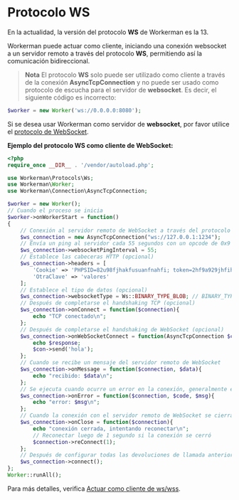 # Protocolo  WS

En la actualidad, la versión del protocolo **WS** de Workerman es la 13.

Workerman puede actuar como cliente, iniciando una conexión websocket a un servidor remoto a través del protocolo **WS**, permitiendo así la comunicación bidireccional.

> **Nota**
> El protocolo **WS** solo puede ser utilizado como cliente a través de la conexión **AsyncTcpConnection** y no puede ser usado como protocolo de escucha para el servidor de **websocket**. Es decir, el siguiente código es incorrecto:

```php
$worker = new Worker('ws://0.0.0.0:8080');
```

Si se desea usar Workerman como servidor de **websocket**, por favor utilice el [protocolo de WebSocket](about-websocket.md).

**Ejemplo del protocolo WS como cliente de WebSocket:**

```php
<?php
require_once __DIR__ . '/vendor/autoload.php';

use Workerman\Protocols\Ws;
use Workerman\Worker;
use Workerman\Connection\AsyncTcpConnection;

$worker = new Worker();
// Cuando el proceso se inicia
$worker->onWorkerStart = function()
{
    // Conexión al servidor remoto de WebSocket a través del protocolo WS
    $ws_connection = new AsyncTcpConnection("ws://127.0.0.1:1234");
    // Envía un ping al servidor cada 55 segundos con un opcode de 0x9 (opcional)
    $ws_connection->websocketPingInterval = 55;
    // Establece las cabeceras HTTP (opcional)
    $ws_connection->headers = [
        'Cookie' => 'PHPSID=82u98fjhakfusuanfnahfi; token=2hf9a929jhfihaf9i',
        'OtraClave' => 'valores'
    ];
    // Establece el tipo de datos (opcional)
    $ws_connection->websocketType = Ws::BINARY_TYPE_BLOB; // BINARY_TYPE_BLOB para texto, BINARY_TYPE_ARRAYBUFFER para datos binarios
    // Después de completarse el handshaking TCP (opcional)
    $ws_connection->onConnect = function($connection){
        echo "TCP conectado\n";
    };
    // Después de completarse el handshaking de WebSocket (opcional)
    $ws_connection->onWebSocketConnect = function(AsyncTcpConnection $con, $response) {
        echo $response;
        $con->send('hola');
    };
    // Cuando se recibe un mensaje del servidor remoto de WebSocket
    $ws_connection->onMessage = function($connection, $data){
        echo "recibido: $data\n";
    };
    // Se ejecuta cuando ocurre un error en la conexión, generalmente es un error al conectar con el servidor remoto de WebSocket (opcional)
    $ws_connection->onError = function($connection, $code, $msg){
        echo "error: $msg\n";
    };
    // Cuando la conexión con el servidor remoto de WebSocket se cierra (opcional, se recomienda agregar reconexión)
    $ws_connection->onClose = function($connection){
        echo "conexión cerrada, intentando reconectar\n";
        // Reconectar luego de 1 segundo si la conexión se cerró
        $connection->reConnect(1);
    };
    // Después de configurar todas las devoluciones de llamada anteriores, se ejecuta la operación de conexión
    $ws_connection->connect();
};
Worker::runAll();
```

Para más detalles, verifica [Actuar como cliente de ws/wss](../faq/as-wss-client.md).
